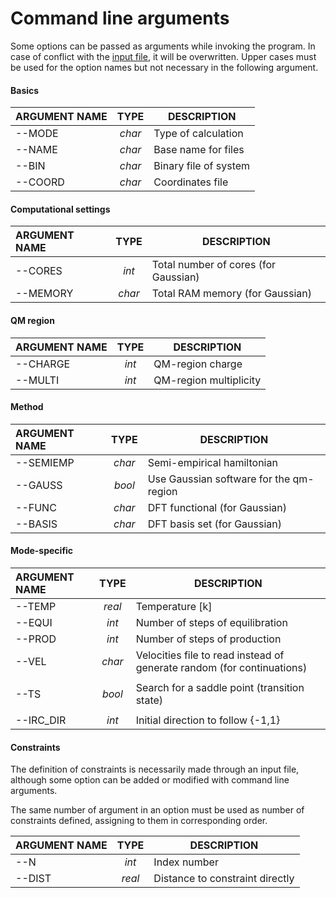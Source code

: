 # Command line arguments
Some options can be passed as arguments while invoking the program.
In case of conflict with the [input file](./options_file.md), it will be overwritten.
Upper cases must be used for the option names but not necessary in
the following argument.

#### Basics
|   ARGUMENT NAME  | TYPE   | DESCRIPTION |
| :--------------- | :--:   | ----------- |
| --MODE           | *char* | Type of calculation |
| --NAME           | *char* | Base name for files |
| --BIN            | *char* | Binary file of system |
| --COORD          | *char* | Coordinates file |

#### Computational settings
|   ARGUMENT NAME  | TYPE   | DESCRIPTION |
| :--------------- | :--:   | ----------- |
| --CORES          | *int*  | Total number of cores (for Gaussian) |
| --MEMORY         | *char* | Total RAM memory (for Gaussian) |

#### QM region
|   ARGUMENT NAME  | TYPE   | DESCRIPTION |
| :--------------- | :--:   | ----------- |
| --CHARGE         | *int*  | QM-region charge |
| --MULTI          | *int*  | QM-region multiplicity |

#### Method
|   ARGUMENT NAME  | TYPE   | DESCRIPTION |
| :--------------- | :--:   | ----------- |
| --SEMIEMP        | *char* | Semi-empirical hamiltonian |
| --GAUSS          | *bool* | Use Gaussian software for the qm-region |
| --FUNC           | *char* | DFT functional (for Gaussian) |
| --BASIS          | *char* | DFT basis set (for Gaussian) |

#### Mode-specific
|   ARGUMENT NAME  | TYPE   | DESCRIPTION |
| :--------------- | :--:   | ----------- |
| --TEMP           | *real* | Temperature [k] |
| --EQUI           | *int*  | Number of steps of equilibration |
| --PROD           | *int*  | Number of steps of production |
| --VEL            | *char* | Velocities file to read instead of generate random (for continuations) |
| | |
| --TS             | *bool* | Search for a saddle point (transition state) |
| | |
| --IRC_DIR        | *int*  | Initial direction to follow {-1,1} |

#### Constraints
The definition of constraints is necessarily made through an input file, although
some option can be added or modified with command line arguments.

The same number of argument in an option must be used as number of constraints defined,
assigning to them in corresponding order.

|   ARGUMENT NAME  | TYPE   | DESCRIPTION |
| :--------------- | :--:   | ----------- |
| --N              | *int*  | Index number |
| --DIST           | *real* | Distance to constraint directly |
